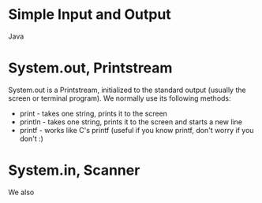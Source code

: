 Simple Input and Output
===

Java 

# System.out, Printstream

System.out is a Printstream, initialized to the standard output (usually the screen or terminal program). We normally use its following methods:
+ print - takes one string, prints it to the screen
+ println - takes one string, prints it to the screen and starts a new line 
+ printf - works like C's printf (useful if you know printf, don't worry if you don't :)

# System.in, Scanner

We also 
